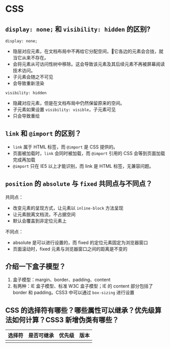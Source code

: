 # CSS

## `display: none;` 和 `visibility: hidden` 的区别?

`display: none;`

* 隐层对应元素，在文档布局中不再给它分配空间，它各边的元素会合拢，就当它从来不存在。
* 会将元素从可访问性树中移除。这会导致该元素及其后续元素不再被屏幕阅读技术访问。
* 子元素会随之不可见
* 会导致重新渲染

`visibility: hidden`

* 隐藏对应元素，但是在文档布局中仍然保留原来的空间。
* 子元素如果设置 `visibility: visible`，子元素可见 
* 只会导致重绘

## `link` 和 `@import` 的区别？

* `link` 属于 HTML 标签，而 `@import`  是 CSS 提供的。
* 页面被加载时，`link` 会同时被加载，而 `@import` 引用的 CSS 会等到页面加载完成再加载
* `@import` 只在 IE5 以上才能识别，而 link 是 HTML 标签，无兼容问题。

## `position` 的 `absolute` 与 `fixed` 共同点与不同点？

共同点：

* 改变元素的呈现方式，让元素以 `inline-block` 方法呈现
* 让元素脱离文档流，不占据空间
* 默认会覆盖到非定位元素上

不同点：

* absolute 是可以进行设置的，而 fixed 的定位元素固定为浏览器窗口
* 页面滚动时，fixed 元素与浏览器窗口之间的距离是不变的

## 介绍一下盒子模型？

1. 盒子模型：margin、border、padding、content
2. 有两种：IE 盒子模型、标准 W3C 盒子模型；IE 的 content 部分包括了 border 和 padding。CSS3 中可以通过 `box-sizing` 进行设置

## CSS 的选择符有哪些？哪些属性可以继承？优先级算法如何计算？CSS3 新增伪类有哪些？

| 选择符 | 是否可继承 | 优先级 | 版本 |
| :--- | :--- | :--- | :--- |
|  |  |  |  |



